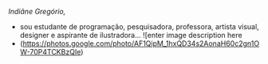 *Indiâne Gregório,* 
- sou estudante de programação, pesquisadora, professora, artista visual, designer e aspirante de ilustradora... ![enter image description here
- (https://photos.google.com/photo/AF1QipM_1hxQD34s2AonaH60c2gn1OW-70P4TCKBzQIe)
